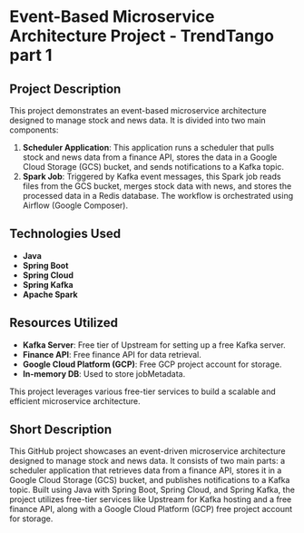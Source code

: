 # Event-Based Microservice Architecture Project - TrendTango part 1

## Project Description

This project demonstrates an event-based microservice architecture designed to manage stock and news data. It is divided into two main components:

1. **Scheduler Application**: This application runs a scheduler that pulls stock and news data from a finance API, stores the data in a Google Cloud Storage (GCS) bucket, and sends notifications to a Kafka topic.
2. **Spark Job**: Triggered by Kafka event messages, this Spark job reads files from the GCS bucket, merges stock data with news, and stores the processed data in a Redis database. The workflow is orchestrated using Airflow (Google Composer).

## Technologies Used
- **Java**
- **Spring Boot**
- **Spring Cloud**
- **Spring Kafka**
- **Apache Spark**

## Resources Utilized
- **Kafka Server**: Free tier of Upstream for setting up a free Kafka server.
- **Finance API**: Free finance API for data retrieval.
- **Google Cloud Platform (GCP)**: Free GCP project account for storage.
- **In-memory DB**: Used to store jobMetadata.

This project leverages various free-tier services to build a scalable and efficient microservice architecture.

## Short Description

This GitHub project showcases an event-driven microservice architecture designed to manage stock and news data. It consists of two main parts: a scheduler application that retrieves data from a finance API, stores it in a Google Cloud Storage (GCS) bucket, and publishes notifications to a Kafka topic. Built using Java with Spring Boot, Spring Cloud, and Spring Kafka, the project utilizes free-tier services like Upstream for Kafka hosting and a free finance API, along with a Google Cloud Platform (GCP) free project account for storage.
